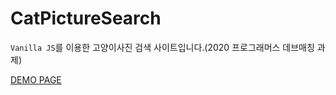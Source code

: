 # CatPictureSearch

`Vanilla JS`를 이용한 고양이사진 검색 사이트입니다.(2020 프로그래머스 데브매칭 과제)

[DEMO PAGE](https://vonovo123.github.io/CatPictureSearch/)
